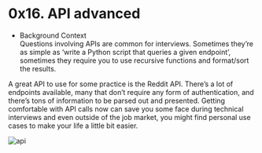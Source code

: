 # 0x16. API advanced

* Background Context  
Questions involving APIs are common for interviews. Sometimes they’re as simple as ‘write a Python script that queries a given endpoint’, sometimes they require you to use recursive functions and format/sort the results.  

A great API to use for some practice is the Reddit API. There’s a lot of endpoints available, many that don’t require any form of authentication, and there’s tons of information to be parsed out and presented. Getting comfortable with API calls now can save you some face during technical interviews and even outside of the job market, you might find personal use cases to make your life a little bit easier.  

![api](https://s3.amazonaws.com/intranet-projects-files/holbertonschool-sysadmin_devops/314/WIxXad8.png)
